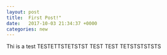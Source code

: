 ```yaml
---
layout: post
title:  First Post!"
date:   2017-10-03 21:34:37 +0000
categories: new
---
```


Thi is a test TESTETTSTETSTST TEST TEST TETSTSTSTSTS

